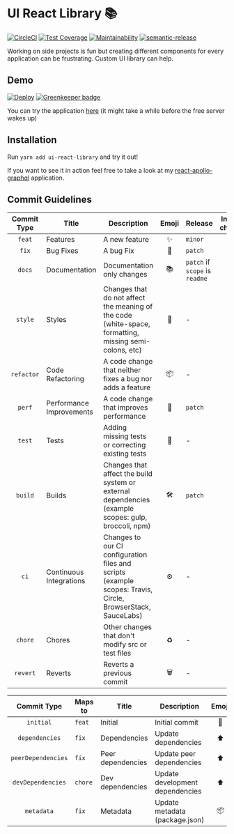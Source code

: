 # UI React Library 📚

[![CircleCI](https://circleci.com/gh/developer239/ui-react-library.svg?style=svg)](https://circleci.com/gh/developer239/ui-react-library)
[![Test Coverage](https://api.codeclimate.com/v1/badges/2e67c58143bc46edd516/test_coverage)](https://codeclimate.com/github/developer239/ui-react-library/test_coverag)
[![Maintainability](https://api.codeclimate.com/v1/badges/2e67c58143bc46edd516/maintainability)](https://codeclimate.com/github/developer239/ui-react-library/maintainability)
[![semantic-release](https://img.shields.io/badge/%20%20%F0%9F%93%A6%F0%9F%9A%80-semantic--release-e10079.svg)](https://github.com/semantic-release/semantic-release)

Working on side projects is fun but creating different components for every application can be frustrating. Custom UI library can help.

## Demo

[![Deploy](https://www.herokucdn.com/deploy/button.svg)](https://heroku.com/deploy) [![Greenkeeper badge](https://badges.greenkeeper.io/developer239/ui-react-library.svg)](https://greenkeeper.io/)

You can try the application [here](https://react-ui-library.herokuapp.com) (it might take a while before the free server wakes up)

## Installation

Run `yarn add ui-react-library` and try it out!

If you want to see it in action feel free to take a look at my [react-apollo-graphql](https://github.com/developer239/react-apollo-graphql) application.

## Commit Guidelines

| Commit Type | Title                    | Description                                                                                                 | Emoji | Release                        | Include in changelog |
| :---------: | ------------------------ | ----------------------------------------------------------------------------------------------------------- | :---: | ------------------------------ | :------------------: |
|   `feat`    | Features                 | A new feature                                                                                               |  ✨   | `minor`                        |        `true`        |
|    `fix`    | Bug Fixes                | A bug Fix                                                                                                   |  🐛   | `patch`                        |        `true`        |
|   `docs`    | Documentation            | Documentation only changes                                                                                  |  📚   | `patch` if `scope` is `readme` |        `true`        |
|   `style`   | Styles                   | Changes that do not affect the meaning of the code (white-space, formatting, missing semi-colons, etc)      |  💎   | -                              |        `true`        |
| `refactor`  | Code Refactoring         | A code change that neither fixes a bug nor adds a feature                                                   |  📦   | -                              |        `true`        |
|   `perf`    | Performance Improvements | A code change that improves performance                                                                     |  🚀   | `patch`                        |        `true`        |
|   `test`    | Tests                    | Adding missing tests or correcting existing tests                                                           |  🚨   | -                              |        `true`        |
|   `build`   | Builds                   | Changes that affect the build system or external dependencies (example scopes: gulp, broccoli, npm)         |   🛠   | `patch`                        |        `true`        |
|    `ci`     | Continuous Integrations  | Changes to our CI configuration files and scripts (example scopes: Travis, Circle, BrowserStack, SauceLabs) |  ⚙️   | -                              |        `true`        |
|   `chore`   | Chores                   | Other changes that don't modify src or test files                                                           |  ♻️   | -                              |        `true`        |
|  `revert`   | Reverts                  | Reverts a previous commit                                                                                   |   🗑   | -                              |        `true`        |

|    Commit Type     | Maps to | Title             | Description                     | Emoji |
| :----------------: | ------- | ----------------- | ------------------------------- | :---: |
|     `initial`      | `feat`  | Initial           | Initial commit                  |  🎉   |
|   `dependencies`   | `fix`   | Dependencies      | Update dependencies             |  ⬆️   |
| `peerDependencies` | `fix`   | Peer dependencies | Update peer dependencies        |  ⬆️   |
| `devDependencies`  | `chore` | Dev dependencies  | Update development dependencies |  ⬆️   |
|     `metadata`     | `fix`   | Metadata          | Update metadata (package.json)  |  📦   |